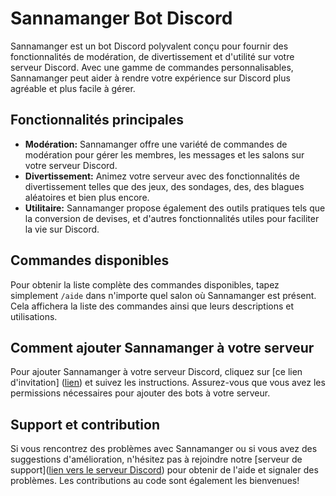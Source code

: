 # Sannamanger Bot Discord

Sannamanger est un bot Discord polyvalent conçu pour fournir des fonctionnalités de modération, de divertissement et d'utilité sur votre serveur Discord. Avec une gamme de commandes personnalisables, Sannamanger peut aider à rendre votre expérience sur Discord plus agréable et plus facile à gérer.

## Fonctionnalités principales

- **Modération:** Sannamanger offre une variété de commandes de modération pour gérer les membres, les messages et les salons sur votre serveur Discord.
- **Divertissement:** Animez votre serveur avec des fonctionnalités de divertissement telles que des jeux, des sondages, des, des blagues aléatoires et bien plus encore.
- **Utilitaire:** Sannamanger propose également des outils pratiques tels que la conversion de devises, et d'autres fonctionnalités utiles pour faciliter la vie sur Discord.

## Commandes disponibles

Pour obtenir la liste complète des commandes disponibles, tapez simplement `/aide` dans n'importe quel salon où Sannamanger est présent. Cela affichera la liste des commandes ainsi que leurs descriptions et utilisations.

## Comment ajouter Sannamanger à votre serveur

Pour ajouter Sannamanger à votre serveur Discord, cliquez sur [ce lien d'invitation] ([lien](https://discord.com/oauth2/authorize?client_id=1121469268207341581&permissions=8&scope=bot)) et suivez les instructions. Assurez-vous que vous avez les permissions nécessaires pour ajouter des bots à votre serveur.

## Support et contribution

Si vous rencontrez des problèmes avec Sannamanger ou si vous avez des suggestions d'amélioration, n'hésitez pas à rejoindre notre [serveur de support]([lien vers le serveur Discord](https://discord.com/invite/TkFgY26UZk)) pour obtenir de l'aide et signaler des problèmes. Les contributions au code sont également les bienvenues!
